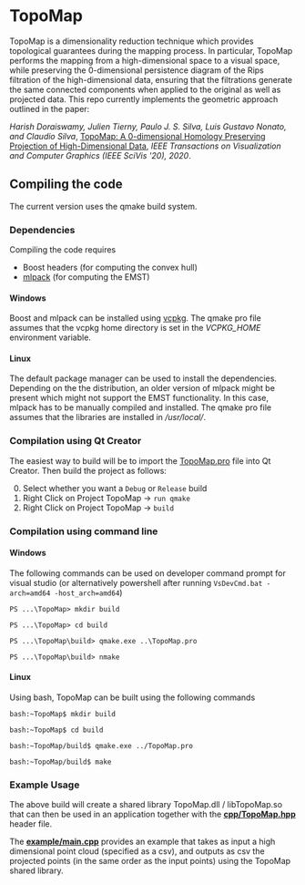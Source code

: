 # TopoMap
TopoMap is a dimensionality reduction technique which provides topological guarantees during the mapping process. In particular, TopoMap performs the mapping from a high-dimensional space to a visual space, while preserving the 0-dimensional persistence diagram of the Rips filtration of the high-dimensional data, ensuring that the filtrations generate the same connected components when applied to the original as well as projected data. This repo currently implements the geometric approach outlined in the paper:

*Harish Doraiswamy, Julien Tierny, Paulo J. S. Silva, Luis Gustavo Nonato, and Claudio Silva*, [TopoMap: A 0-dimensional Homology Preserving Projection of High-Dimensional Data](https://arxiv.org/abs/2009.01512), *IEEE Transactions on Visualization and Computer Graphics (IEEE SciVis '20), 2020*. 

## Compiling the code
The current version uses the qmake build system. 

### Dependencies
Compiling the code requires
* Boost headers (for computing the convex hull)
* [mlpack](https://www.mlpack.org/) (for computing the EMST)

#### Windows
Boost and mlpack can be installed using [vcpkg](https://github.com/microsoft/vcpkg). 
The qmake pro file assumes that the vcpkg home directory is set in the *VCPKG_HOME* environment variable.

#### Linux 
The default package manager can be used to install the dependencies. Depending on the the distribution, an older version of mlpack might be present which might not support the EMST functionality. In this case, mlpack has to be manually compiled and installed.
The qmake pro file assumes that the libraries are installed in */usr/local/*.

### Compilation using Qt Creator
The easiest way to build will be to import the [TopoMap.pro](https://github.com/harishd10/TopoMap/blob/master/TopoMap.pro) file into Qt Creator. Then build the project as follows:

0. Select whether you want a `Debug` or `Release` build
1. Right Click on Project TopoMap -> `run qmake`
2. Right Click on Project TopoMap -> `build`

### Compilation using command line

#### Windows
The following commands can be used on developer command prompt for visual studio (or alternatively powershell after running `VsDevCmd.bat -arch=amd64 -host_arch=amd64`)

`PS ...\TopoMap> mkdir build`

`PS ...\TopoMap> cd build`

`PS ...\TopoMap\build> qmake.exe ..\TopoMap.pro` 

`PS ...\TopoMap\build> nmake` 

#### Linux 
Using bash, TopoMap can be built using the following commands

`bash:~TopoMap$ mkdir build`

`bash:~TopoMap$ cd build`

`bash:~TopoMap/build$ qmake.exe ../TopoMap.pro` 

`bash:~TopoMap/build$ make` 


### Example Usage
The above build will create a shared library TopoMap.dll / libTopoMap.so that can then be used in an application together with the **[cpp/TopoMap.hpp](https://github.com/harishd10/TopoMap/blob/master/cpp/TopoMap.hpp)** header file. 

The **[example/main.cpp](https://github.com/harishd10/TopoMap/blob/master/example/main.cpp)** provides an example that takes as input a high dimensional point cloud (specified as a csv), and outputs as csv the projected points (in the same order as the input points) using the TopoMap shared library.


